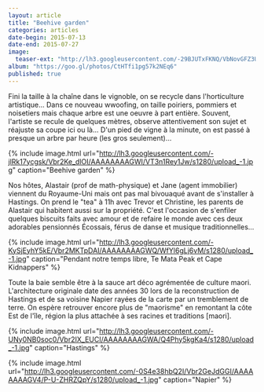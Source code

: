 ```yaml
---
layout: article
title: "Beehive garden"
categories: articles
date-begin: 2015-07-13
date-end: 2015-07-27
image: 
  teaser-ext: "http://lh3.googleusercontent.com/-29BJUTxFKNQ/VbNovGFZ3UI/AAAAAAAAGQ8/Dcpxa4k63ik/s1280/upload_-1.jpg"
album: "https://goo.gl/photos/CtHTfi1pg57k2NEq6"
published: true
---
```


Fini la taille à la chaîne dans le vignoble, on se recycle dans l'horticulture artistique... Dans ce nouveau wwoofing, on taille poiriers, pommiers et noisetiers mais chaque arbre est une oeuvre à part entière. Souvent, l'artiste se recule de quelques mètres, observe attentivement son sujet et réajuste sa coupe ici ou là... D'un pied de vigne à la minute, on est passé à presque un arbre par heure (les gros seulement)...

{% include image.html url="http://lh3.googleusercontent.com/-jlRk17ycgsk/Vbr2Ke_dlOI/AAAAAAAAGWI/VT3n1Rey1Jw/s1280/upload_-1.jpg" caption="Beehive garden" %}

Nos hôtes, Alastair (prof de math-physique) et Jane (agent immobilier) viennent du Royaume-Uni mais ont pas mal bivouaqué avant de s'installer à Hastings. On prend le "tea" à 11h avec Trevor et Christine, les parents de Alastair qui habitent aussi sur la propriété. C'est l'occasion de s'enfiler quelques biscuits faits avec amour et de refaire le monde avec ces deux adorables pensionnés Écossais, férus de danse et musique traditionnelles... 

{% include image.html url="http://lh3.googleusercontent.com/-KySjEyhY5kE/Vbr2MKTpDAI/AAAAAAAAGWQ/WfYl6gLj6vM/s1280/upload_-1.jpg" caption="Pendant notre temps libre, Te Mata Peak et Cape Kidnappers" %}

Toute la baie semble être à la sauce art déco agrémentée de culture maori. L'architecture originale date des années 30 lors de la reconstruction de Hastings et de sa voisine Napier rayées de la carte par un tremblement de terre. On espère retrouver encore plus de "maorisme" en remontant la côte Est de l'île, région la plus attachée à ses racines et traditions [maori].

{% include image.html url="http://lh3.googleusercontent.com/-UNy0NB0soc0/Vbr2IX_EUCI/AAAAAAAAGWA/Q4Phy5kgKa4/s1280/upload_-1.jpg" caption="Hastings" %}

{% include image.html url="http://lh3.googleusercontent.com/-0S4e38hbQ2I/Vbr2GeJdGGI/AAAAAAAAGV4/P-U-ZHRZQpY/s1280/upload_-1.jpg" caption="Napier" %}







